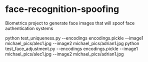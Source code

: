 # face-recognition-spoofing
Biometrics project to generate face images that will spoof face authentication systems

python test_uniqueness.py --encodings encodings.pickle --image1 michael_pics/alec1.jpg --image2 michael_pics/adrian1.jpg 
python test_face_adjustment.py --encodings encodings.pickle --image1 michael_pics/alec1.jpg --image2 michael_pics/adrian1.jpg 

